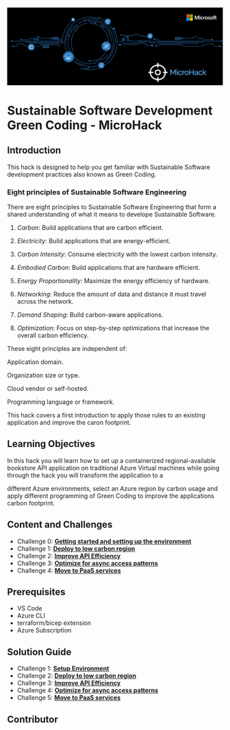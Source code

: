 ![image](./images/MicroHack_Logo_1.png)

# **Sustainable Software Development Green Coding - MicroHack**

## Introduction

This hack is designed to help you get familiar with Sustainable Software development practices also known as Green Coding.

### Eight principles of Sustainable Software Engineering
There are eight principles to Sustainable Software Engineering that form a shared understanding of what it means to develope Sustainable Software.

1. *Carbon*: Build applications that are carbon efficient.

2. *Electricity*: Build applications that are energy-efficient.

3. *Carbon Intensity*: Consume electricity with the lowest carbon intensity.
 
4. *Embodied Carbon*: Build applications that are hardware efficient.
 
5. *Energy Proportionality*: Maximize the energy efficiency of hardware.
 
6. *Networking*: Reduce the amount of data and distance it must travel across the network.
 
7. *Demand Shaping*: Build carbon-aware applications.
 
8. *Optimization*: Focus on step-by-step optimizations that increase the overall carbon efficiency.

These eight principles are independent of:

Application domain.

Organization size or type.

Cloud vendor or self-hosted.

Programming language or framework.

This hack covers a first introduction to apply those rules to an existing application and improve the caron footprint.

## Learning Objectives

In this hack you will learn how to set up a containerized regional-available bookstore API application on traditional Azure Virtual machines while going through the hack you will transform the application to a 

different Azure environments, select an Azure region by carbon usage and apply different programming of Green Coding to improve the applications carbon footprint.

## Content and Challenges

* Challenge 0: **[Getting started and setting up the environment](Challenges/00-Pre-Reqs.md)**
* Challenge 1: **[Deploy to low carbon region](Challenges/01-Deploy-Low-Carbon-Regions.md)**
* Challenge 2: **[Improve API Efficiency](Challenges/02-Improve-API-Efficiency.md)**
* Challenge 3: **[Optimize for async access patterns](Challenges//03-Optimze-for-aync-access-patterns.md)**
* Challenge 4: **[Move to PaaS services](Challenges/04-Move-to-PaaS-Services.md)**

## Prerequisites

* VS Code
* Azure CLI
* terraform/bicep extension
* Azure Subscription

## Solution Guide

* Challenge 1: **[Setup Environment](SolutionGuide/01-Setup-Environment.md)**
* Challenge 2: **[Deploy to low carbon region](SolutionGuide/02-Deploy-Low-Carbon-Regions.md)**
* Challenge 3: **[Improve API Efficiency](SolutionGuide/03-Improve-API-Efficiency.md)**
* Challenge 4: **[Optimize for async access patterns](SolutionGuide//04-Optimze-for-aync-access-patterns.md)**
* Challenge 5: **[Move to PaaS services](SolutionGuide/05-Move-to-PaaS.md)**

## Contributor
